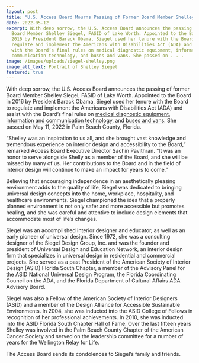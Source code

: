 ```yaml
---
layout: post
title: "U.S. Access Board Mourns Passing of Former Board Member Shelley Siegel "
date: 2022-05-12
excerpt: With deep sorrow, the U.S. Access Board announces the passing of former
  Board Member Shelley Siegel, FASID of Lake Worth. Appointed to the Board in
  2016 by President Barack Obama, Siegel used her tenure with the Board to
  regulate and implement the Americans with Disabilities Act (ADA) and assist
  with the Board’s final rules on medical diagnostic equipment, information and
  communication technology, and buses and vans. She passed on . . .
image: /images/uploads/siegel-shelley.png
image_alt_text: Portrait of Shelley Siegel
featured: true
---
```

With deep sorrow, the U.S. Access Board announces the passing of former Board Member Shelley Siegel, FASID of Lake Worth. Appointed to the Board in 2016 by President Barack Obama, Siegel used her tenure with the Board to regulate and implement the Americans with Disabilities Act (ADA) and assist with the Board’s final rules on [medical diagnostic equipment](https://www.access-board.gov/mde/), [information and communication technology](https://www.access-board.gov/ict/), and [buses and vans](https://www.access-board.gov/guidelines-standards/vehicles/update-buses-vans/guidelines-text/). She passed on May 11, 2022 in Palm Beach County, Florida. 

“Shelley was an inspiration to us all, and she brought vast knowledge and tremendous experience on interior design and accessibility to the Board,” remarked Access Board Executive Director Sachin Pavithran. “It was an honor to serve alongside Shelly as a member of the Board, and she will be missed by many of us. Her contributions to the Board and in the field of interior design will continue to make an impact for years to come.” 

Believing that encouraging independence in an aesthetically pleasing environment adds to the quality of life, Siegel was dedicated to bringing universal design concepts into the home, workplace, hospitality, and healthcare environments. Siegel championed the idea that a properly planned environment is not only safer and more accessible but promotes healing, and she was careful and attentive to include design elements that accommodate most of life’s changes. 

Siegel was an accomplished interior designer and educator, as well as an early pioneer of universal design. Since 1972, she was a consulting designer of the Siegel Design Group, Inc. and was the founder and president of Universal Design and Education Network, an interior design firm that specializes in universal design in residential and commercial projects. She served as a past President of the American Society of Interior Design (ASID) Florida South Chapter, a member of the Advisory Panel for the ASID National Universal Design Program, the Florida Coordinating Council on the ADA, and the Florida Department of Cultural Affairs ADA Advisory Board.  

Siegel was also a Fellow of the American Society of Interior Designers (ASID) and a member of the Design Alliance for Accessible Sustainable Environments. In 2004, she was inducted into the ASID College of Fellows in recognition of her professional achievements. In 2010, she was inducted into the ASID Florida South Chapter Hall of Fame. Over the last fifteen years Shelley was involved in the Palm Beach County Chapter of the American Cancer Society and served on the leadership committee for a number of years for the Wellington Relay for Life. 

The Access Board sends its condolences to Siegel’s family and friends.